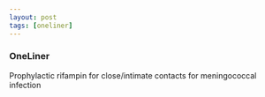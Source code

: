 ```yaml
---
layout: post
tags: [oneliner]
---
```



### OneLiner

Prophylactic rifampin for close/intimate contacts for meningococcal infection
